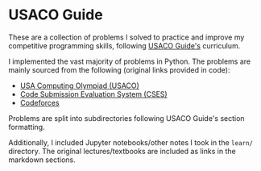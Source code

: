 # USACO Guide

These are a collection of problems I solved to practice and improve my competitive programming skills, following [USACO Guide's](https://usaco.guide) curriculum.

I implemented the vast majority of problems in Python. The problems are mainly sourced from the following (original links provided in code):
- [USA Computing Olympiad (USACO)](https://usaco.org/)
- [Code Submission Evaluation System (CSES)](https://cses.fi/)
- [Codeforces](https://codeforces.com/)

Problems are split into subdirectories following USACO Guide's section formatting.

Additionally, I included Jupyter notebooks/other notes I took in the `learn/` directory. The original lectures/textbooks are included as links in the markdown sections.
